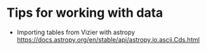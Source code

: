 # Tips for working with data

- Importing tables from Vizier with astropy 
https://docs.astropy.org/en/stable/api/astropy.io.ascii.Cds.html